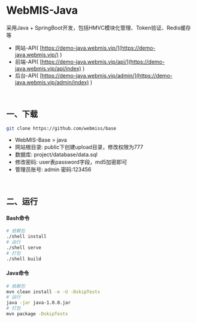 # WebMIS-Java
采用Java + SpringBoot开发，包括HMVC模块化管理、Token验证、Redis缓存等
- 网站-API( [https://demo-java.webmis.vip/](https://demo-java.webmis.vip/) )
- 前端-API( [https://demo-java.webmis.vip/api/](https://demo-java.webmis.vip/api/index) )
- 后台-API( [https://demo-java.webmis.vip/admin/](https://demo-java.webmis.vip/admin/index) )

<br/>

## 一、下载
```bash
git clone https://github.com/webmiss/base
```
- WebMIS-Base > java
- 网站根目录: public下创建upload目录，修改权限为777
- 数据库: project/database/data.sql
- 修改密码: user表password字段，md5加密即可
- 管理员账号: admin 密码:123456

<br/>

## 二、运行
#### Bash命令
```bash
# 依赖包
./shell install
# 运行
./shell serve
# 打包
./shell build
```

#### Java命令
```bash
# 依赖包
mvn clean install -e -U -DskipTests
# 运行
java -jar java-1.0.0.jar
# 打包
mvn package -DskipTests 
```

<br/><br/>